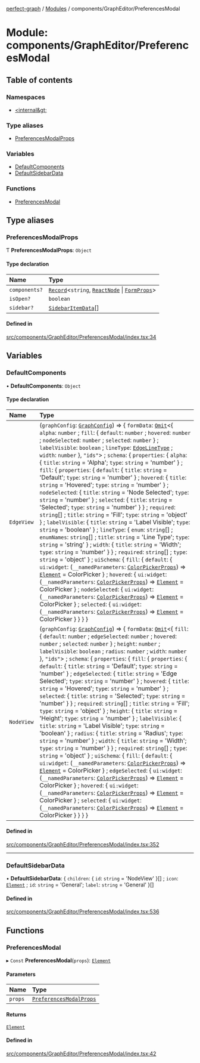[perfect-graph](../README.md) / [Modules](../modules.md) / components/GraphEditor/PreferencesModal

# Module: components/GraphEditor/PreferencesModal

## Table of contents

### Namespaces

- [&lt;internal\&gt;](components_GraphEditor_PreferencesModal._internal_.md)

### Type aliases

- [PreferencesModalProps](components_GraphEditor_PreferencesModal.md#preferencesmodalprops)

### Variables

- [DefaultComponents](components_GraphEditor_PreferencesModal.md#defaultcomponents)
- [DefaultSidebarData](components_GraphEditor_PreferencesModal.md#defaultsidebardata)

### Functions

- [PreferencesModal](components_GraphEditor_PreferencesModal.md#preferencesmodal)

## Type aliases

### PreferencesModalProps

Ƭ **PreferencesModalProps**: `Object`

#### Type declaration

| Name | Type |
| :------ | :------ |
| `components?` | [`Record`](components_ClusterNodeContainer._internal_.md#record)<`string`, [`ReactNode`](components_ClusterNodeContainer._internal_.md#reactnode) \| [`FormProps`](components_GraphEditor_PreferencesModal._internal_.md#formprops)\> |
| `isOpen?` | `boolean` |
| `sidebar?` | [`SidebarItemData`](components_GraphEditor_PreferencesModal._internal_.md#sidebaritemdata)[] |

#### Defined in

[src/components/GraphEditor/PreferencesModal/index.tsx:34](https://github.com/MaastrichtU-IDS/perfect-graph/blob/27ebaf3/src/components/GraphEditor/PreferencesModal/index.tsx#L34)

## Variables

### DefaultComponents

• **DefaultComponents**: `Object`

#### Type declaration

| Name | Type |
| :------ | :------ |
| `EdgeView` | (`graphConfig`: [`GraphConfig`](components_Graph._internal_.md#graphconfig)) => { `formData`: [`Omit`](components_ClusterNodeContainer._internal_.md#omit)<{ `alpha`: `number` ; `fill`: { `default`: `number` ; `hovered`: `number` ; `nodeSelected`: `number` ; `selected`: `number`  } ; `labelVisible`: `boolean` ; `lineType`: [`EdgeLineType`](components_EdgeContainer._internal_.md#edgelinetype) ; `width`: `number`  }, ``"ids"``\> ; `schema`: { `properties`: { `alpha`: { `title`: `string` = 'Alpha'; `type`: `string` = 'number' } ; `fill`: { `properties`: { `default`: { `title`: `string` = 'Default'; `type`: `string` = 'number' } ; `hovered`: { `title`: `string` = 'Hovered'; `type`: `string` = 'number' } ; `nodeSelected`: { `title`: `string` = 'Node Selected'; `type`: `string` = 'number' } ; `selected`: { `title`: `string` = 'Selected'; `type`: `string` = 'number' }  } ; `required`: `string`[] ; `title`: `string` = 'Fill'; `type`: `string` = 'object' } ; `labelVisible`: { `title`: `string` = 'Label Visible'; `type`: `string` = 'boolean' } ; `lineType`: { `enum`: `string`[] ; `enumNames`: `string`[] ; `title`: `string` = 'Line Type'; `type`: `string` = 'string' } ; `width`: { `title`: `string` = 'Width'; `type`: `string` = 'number' }  } ; `required`: `string`[] ; `type`: `string` = 'object' } ; `uiSchema`: { `fill`: { `default`: { `ui:widget`: (`__namedParameters`: [`ColorPickerProps`](components_GraphEditor_ColorPicker._internal_.md#colorpickerprops)) => [`Element`](../interfaces/components_GraphEditor_ColorPicker._internal_.Element.md) = ColorPicker } ; `hovered`: { `ui:widget`: (`__namedParameters`: [`ColorPickerProps`](components_GraphEditor_ColorPicker._internal_.md#colorpickerprops)) => [`Element`](../interfaces/components_GraphEditor_ColorPicker._internal_.Element.md) = ColorPicker } ; `nodeSelected`: { `ui:widget`: (`__namedParameters`: [`ColorPickerProps`](components_GraphEditor_ColorPicker._internal_.md#colorpickerprops)) => [`Element`](../interfaces/components_GraphEditor_ColorPicker._internal_.Element.md) = ColorPicker } ; `selected`: { `ui:widget`: (`__namedParameters`: [`ColorPickerProps`](components_GraphEditor_ColorPicker._internal_.md#colorpickerprops)) => [`Element`](../interfaces/components_GraphEditor_ColorPicker._internal_.Element.md) = ColorPicker }  }  }  } |
| `NodeView` | (`graphConfig`: [`GraphConfig`](components_Graph._internal_.md#graphconfig)) => { `formData`: [`Omit`](components_ClusterNodeContainer._internal_.md#omit)<{ `fill`: { `default`: `number` ; `edgeSelected`: `number` ; `hovered`: `number` ; `selected`: `number`  } ; `height`: `number` ; `labelVisible`: `boolean` ; `radius`: `number` ; `width`: `number`  }, ``"ids"``\> ; `schema`: { `properties`: { `fill`: { `properties`: { `default`: { `title`: `string` = 'Default'; `type`: `string` = 'number' } ; `edgeSelected`: { `title`: `string` = 'Edge Selected'; `type`: `string` = 'number' } ; `hovered`: { `title`: `string` = 'Hovered'; `type`: `string` = 'number' } ; `selected`: { `title`: `string` = 'Selected'; `type`: `string` = 'number' }  } ; `required`: `string`[] ; `title`: `string` = 'Fill'; `type`: `string` = 'object' } ; `height`: { `title`: `string` = 'Height'; `type`: `string` = 'number' } ; `labelVisible`: { `title`: `string` = 'Label Visible'; `type`: `string` = 'boolean' } ; `radius`: { `title`: `string` = 'Radius'; `type`: `string` = 'number' } ; `width`: { `title`: `string` = 'Width'; `type`: `string` = 'number' }  } ; `required`: `string`[] ; `type`: `string` = 'object' } ; `uiSchema`: { `fill`: { `default`: { `ui:widget`: (`__namedParameters`: [`ColorPickerProps`](components_GraphEditor_ColorPicker._internal_.md#colorpickerprops)) => [`Element`](../interfaces/components_GraphEditor_ColorPicker._internal_.Element.md) = ColorPicker } ; `edgeSelected`: { `ui:widget`: (`__namedParameters`: [`ColorPickerProps`](components_GraphEditor_ColorPicker._internal_.md#colorpickerprops)) => [`Element`](../interfaces/components_GraphEditor_ColorPicker._internal_.Element.md) = ColorPicker } ; `hovered`: { `ui:widget`: (`__namedParameters`: [`ColorPickerProps`](components_GraphEditor_ColorPicker._internal_.md#colorpickerprops)) => [`Element`](../interfaces/components_GraphEditor_ColorPicker._internal_.Element.md) = ColorPicker } ; `selected`: { `ui:widget`: (`__namedParameters`: [`ColorPickerProps`](components_GraphEditor_ColorPicker._internal_.md#colorpickerprops)) => [`Element`](../interfaces/components_GraphEditor_ColorPicker._internal_.Element.md) = ColorPicker }  }  }  } |

#### Defined in

[src/components/GraphEditor/PreferencesModal/index.tsx:352](https://github.com/MaastrichtU-IDS/perfect-graph/blob/27ebaf3/src/components/GraphEditor/PreferencesModal/index.tsx#L352)

___

### DefaultSidebarData

• **DefaultSidebarData**: { `children`: { `id`: `string` = 'NodeView' }[] ; `icon`: [`Element`](../interfaces/components_GraphEditor_ColorPicker._internal_.Element.md) ; `id`: `string` = 'General'; `label`: `string` = 'General' }[]

#### Defined in

[src/components/GraphEditor/PreferencesModal/index.tsx:536](https://github.com/MaastrichtU-IDS/perfect-graph/blob/27ebaf3/src/components/GraphEditor/PreferencesModal/index.tsx#L536)

## Functions

### PreferencesModal

▸ `Const` **PreferencesModal**(`props`): [`Element`](../interfaces/components_GraphEditor_ColorPicker._internal_.Element.md)

#### Parameters

| Name | Type |
| :------ | :------ |
| `props` | [`PreferencesModalProps`](components_GraphEditor_PreferencesModal.md#preferencesmodalprops) |

#### Returns

[`Element`](../interfaces/components_GraphEditor_ColorPicker._internal_.Element.md)

#### Defined in

[src/components/GraphEditor/PreferencesModal/index.tsx:42](https://github.com/MaastrichtU-IDS/perfect-graph/blob/27ebaf3/src/components/GraphEditor/PreferencesModal/index.tsx#L42)
